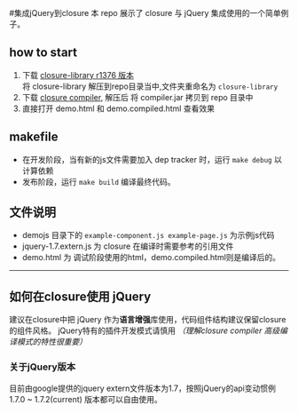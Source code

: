 #集成jQuery到closure
本 repo 展示了 closure 与 jQuery 集成使用的一个简单例子。
## how to start
1. 下载 [closure-library r1376 版本](http://code.google.com/p/closure-library/downloads/detail?name=closure-library-20111110-r1376.zip&can=2&q=)  
将 closure-library 解压到repo目录当中,文件夹重命名为 `closure-library`
2. 下载 [closure compiler](http://code.google.com/p/closure-compiler/downloads/detail?name=compiler-latest.zip&can=2&q=), 
解压后 将 compiler.jar 拷贝到 repo 目录中
3. 直接打开 demo.html 和 demo.compiled.html 查看效果

## makefile
* 在开发阶段，当有新的js文件需要加入 dep tracker 时，运行 `make debug` 以计算依赖
* 发布阶段，运行 `make build` 编译最终代码。

## 文件说明
* demojs 目录下的 `example-component.js example-page.js` 为示例js代码
* jquery-1.7.extern.js 为 closure 在编译时需要参考的引用文件
* demo.html 为 调试阶段使用的html，demo.compiled.html则是编译后的。

---

## 如何在closure使用 jQuery 
建议在closure中把 jQuery 作为**语言增强**库使用，代码组件结构建议保留closure的组件风格。
jQuery特有的插件开发模式请慎用 *（理解closure compiler 高级编译模式的特性很重要）* 

### 关于jQuery版本
目前由google提供的jquery extern文件版本为1.7，按照jQuery的api变动惯例 1.7.0 ~ 1.7.2(current) 版本都可以自由使用。
